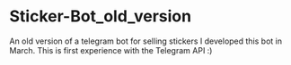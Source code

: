 # Sticker-Bot_old_version
An old version of a telegram bot for selling stickers
I developed this bot in March.
This is first experience with the Telegram API :)
